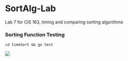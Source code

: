# SortAlg-Lab
Lab 7 for CIS 163, timing and comparing sorting algorithms

### Sorting Function Testing

`cd timeSort && go test`

![](https://github.com/Jensen-holm/SortAlg-Lab/tree/main/go_test_demo.gif)

